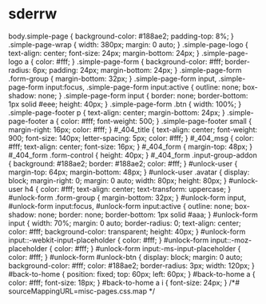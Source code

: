 # sderrw
body.simple-page {    background-color: #188ae2;    padding-top: 8%; }    .simple-page-wrap {    width: 380px;    margin: 0 auto; }    .simple-page-logo {    text-align: center;    font-size: 24px;    margin-bottom: 24px; }    .simple-page-logo a {      color: #fff; }    .simple-page-form {    background-color: #fff;    border-radius: 6px;    padding: 24px;    margin-bottom: 24px; }    .simple-page-form .form-group {      margin-bottom: 32px; }    .simple-page-form input,    .simple-page-form input:focus,    .simple-page-form input:active {      outline: none;      box-shadow: none; }    .simple-page-form input {      border: none;      border-bottom: 1px solid #eee;      height: 40px; }    .simple-page-form .btn {      width: 100%; }    .simple-page-footer p {    text-align: center;    margin-bottom: 24px; }    .simple-page-footer a {    color: #fff;    font-weight: 500; }    .simple-page-footer small {    margin-right: 16px;    color: #fff; }    #_404_title {    text-align: center;    font-weight: 900;    font-size: 140px;    letter-spacing: 5px;    color: #fff; }    #_404_msg {    color: #fff;    text-align: center;    font-size: 16px; }    #_404_form {    margin-top: 48px; }    #_404_form .form-control {      height: 40px; }    #_404_form .input-group-addon {      background: #188ae2;      border: #188ae2;      color: #fff; }    #unlock-user {    margin-top: 64px;    margin-bottom: 48px; }    #unlock-user .avatar {      display: block;      margin-right: 0;      margin: 0 auto;      width: 80px;      height: 80px; }    #unlock-user h4 {      color: #fff;      text-align: center;      text-transform: uppercase; }    #unlock-form .form-group {    margin-bottom: 32px; }    #unlock-form input,  #unlock-form input:focus,  #unlock-form input:active {    outline: none;    box-shadow: none;    border: none;    border-bottom: 1px solid #aaa; }    #unlock-form input {    width: 70%;    margin: 0 auto;    border-radius: 0;    text-align: center;    color: #fff;    background-color: transparent;    height: 40px; }    #unlock-form input::-webkit-input-placeholder {      color: #fff; }    #unlock-form input::-moz-placeholder {      color: #fff; }    #unlock-form input:-ms-input-placeholder {      color: #fff; }    #unlock-form #unlock-btn {    display: block;    margin: 0 auto;    background-color: #fff;    color: #188ae2;    border-radius: 3px;    width: 120px; }    #back-to-home {    position: fixed;    top: 60px;    left: 60px; }    #back-to-home a {      color: #fff;      font-size: 18px; }      #back-to-home a i {        font-size: 24px; }    /*# sourceMappingURL=misc-pages.css.map */
